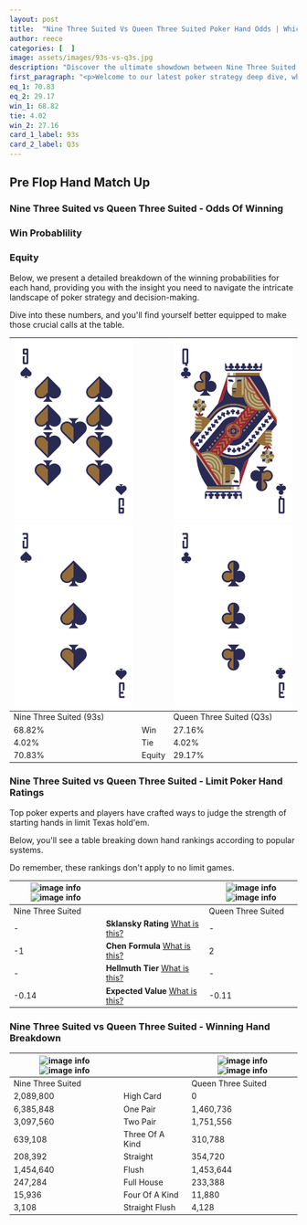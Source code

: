 ```yaml
---
layout: post
title:  "Nine Three Suited Vs Queen Three Suited Poker Hand Odds | Which Is The Better Hand In Poker? A Complete Guide"
author: reece
categories: [  ]
image: assets/images/93s-vs-q3s.jpg
description: "Discover the ultimate showdown between Nine Three Suited and Queen Three Suited in poker! Uncover the odds, strategies, and scenarios where one hand triumphs over the other. Get ready to up your poker game with this thrilling analysis."
first_paragraph: "<p>Welcome to our latest poker strategy deep dive, where we're pitting two distinct hands against each other in a high-stakes showdown: Nine Three Suited vs Queen Three Suited.</p><p>In the dynamic world of poker, every decision counts, and knowing which hand holds the upper hand is key to your success at the table.</p><p>In this article, we'll dissect these two hands, explore the scenarios where one dominates the other, and equip you with the knowledge to make strategic choices that can tip the odds in your favor.</p><p>Get ready to unravel the intriguing dynamics of these poker hands and elevate your game to new heights.</p>"
eq_1: 70.83
eq_2: 29.17
win_1: 68.82
tie: 4.02
win_2: 27.16
card_1_label: 93s
card_2_label: Q3s
---
```




[comment]: # (sp0)

## Pre Flop Hand Match Up

<div class="table hand-ratings" markdown="1"> 



### Nine Three Suited vs Queen Three Suited - Odds Of Winning


  
<div class="row graphs"> 
<div class="col-lg-6">
    <h3>Win Probablility</h3>
    <canvas id="WinChart"></canvas>
</div>
<div class="col-lg-6">
    <h3>Equity</h3>
    <canvas id="EquityChart"></canvas>
</div>
</div>

  Below, we present a detailed breakdown of the winning probabilities for each hand, providing you with the insight you need to navigate the intricate landscape of poker strategy and decision-making. 

Dive into these numbers, and you'll find yourself better equipped to make those crucial calls at the table.


    
| ![image info](assets/images/hand1/9.png) ![image info](assets/images/hand1/3.png) |  | ![image info](assets/images/hand2/q.png) ![image info](assets/images/hand2/3.png) |
| -------- | -------- | -------- |
| Nine Three Suited (93s) |  | Queen Three Suited (Q3s) |
| 68.82% | Win | 27.16% |
| 4.02% | Tie | 4.02% |
| 70.83% | Equity | 29.17% |




[comment]: # (sp1)



### Nine Three Suited vs Queen Three Suited - Limit Poker Hand Ratings

Top poker experts and players have crafted ways to judge the strength of starting hands in limit Texas hold'em. 

Below, you'll see a table breaking down hand rankings according to popular systems. 

Do remember, these rankings don't apply to no limit games.


    
| ![image info](https://www.riverpairs.com/assets/images/hand1/9.png) ![image info](https://www.riverpairs.com/assets/images/hand1/3.png) |  | ![image info](https://www.riverpairs.com/assets/images/hand2/q.png) ![image info](https://www.riverpairs.com/assets/images/hand2/3.png) |
| -------- | -------- | -------- |
| Nine Three Suited |  | Queen Three Suited |
| - | **Sklansky Rating** [What is this?](/sklansky-rating-explained) | - |
| -1 | **Chen Formula** [What is this?](/chen-formula-explained) | 2 |
| - | **Hellmuth Tier** [What is this?](/Hellmuth-tier-explained) | - |
| -0.14 | **Expected Value** [What is this?](/expected-value-explained) | -0.11 |




[comment]: # (sp2)



### Nine Three Suited vs Queen Three Suited - Winning Hand Breakdown


    
| ![image info](https://www.riverpairs.com/assets/images/hand1/9.png) ![image info](https://www.riverpairs.com/assets/images/hand1/3.png) |  | ![image info](https://www.riverpairs.com/assets/images/hand2/q.png) ![image info](https://www.riverpairs.com/assets/images/hand2/3.png) |
| -------- | -------- | -------- |
| Nine Three Suited |  | Queen Three Suited |
| 2,089,800 | High Card | 0 |
| 6,385,848 | One Pair | 1,460,736 |
| 3,097,560 | Two Pair | 1,751,556 |
| 639,108 | Three Of A Kind | 310,788 |
| 208,392 | Straight | 354,720 |
| 1,454,640 | Flush | 1,453,644 |
| 247,284 | Full House | 233,388 |
| 15,936 | Four Of A Kind | 11,880 |
| 3,108 | Straight Flush | 4,128 |




[comment]: # (sp3)



</div>

[comment]: # (sp4)



[comment]: # (sp5)

